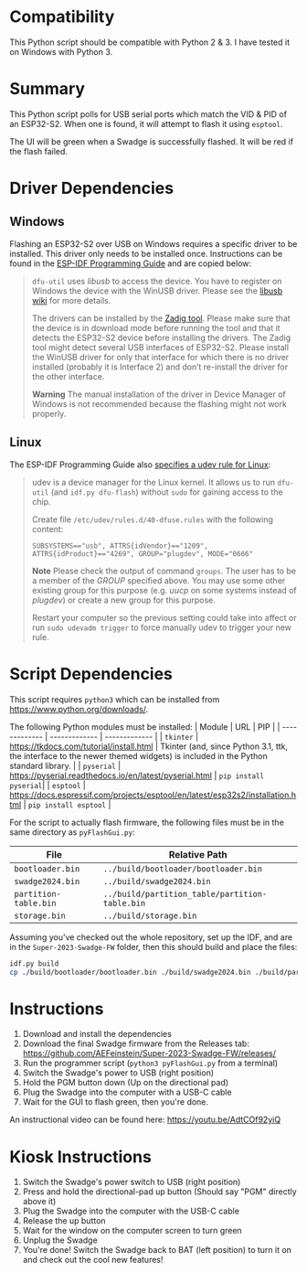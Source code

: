 # Compatibility

This Python script should be compatible with Python 2 & 3. I have tested it on Windows with Python 3.

# Summary

This Python script polls for USB serial ports which match the VID & PID of an ESP32-S2. When one is found, it will attempt to flash it using `esptool`.

The UI will be green when a Swadge is successfully flashed. It will be red if the flash failed.

# Driver Dependencies

## Windows

Flashing an ESP32-S2 over USB on Windows requires a specific driver to be installed. This driver only needs to be installed once. Instructions can be found in the [ESP-IDF Programming Guide](https://docs.espressif.com/projects/esp-idf/en/v4.4.3/esp32s2/api-guides/dfu.html#usb-drivers-windows-only) and are copied below:

> `dfu-util` uses _libusb_ to access the device. You have to register on Windows the device with the WinUSB driver. Please see the [libusb wiki](https://github.com/libusb/libusb/wiki/Windows#How_to_use_libusb_on_Windows) for more details.
>
> The drivers can be installed by the [Zadig tool](https://zadig.akeo.ie/). Please make sure that the device is in download mode before running the tool and that it detects the ESP32-S2 device before installing the drivers. The Zadig tool might detect several USB interfaces of ESP32-S2. Please install the WinUSB driver for only that interface for which there is no driver installed (probably it is Interface 2) and don’t re-install the driver for the other interface.
>
> **Warning**
> The manual installation of the driver in Device Manager of Windows is not recommended because the flashing might not work properly.

## Linux

The ESP-IDF Programming Guide also [specifies a udev rule for Linux](https://docs.espressif.com/projects/esp-idf/en/v4.4.3/esp32s2/api-guides/dfu.html#udev-rule-linux-only):

> udev is a device manager for the Linux kernel. It allows us to run `dfu-util` (and `idf.py dfu-flash`) without `sudo` for gaining access to the chip.
> 
> Create file `/etc/udev/rules.d/40-dfuse.rules` with the following content:
> 
>
> ```
> SUBSYSTEMS=="usb", ATTRS{idVendor}=="1209", ATTRS{idProduct}=="4269", GROUP="plugdev", MODE="0666"
> ```
> **Note** Please check the output of command `groups`. The user has to be a member of the _GROUP_ specified above. You may use some other existing group for this purpose (e.g. _uucp_ on some systems instead of _plugdev_) or create a new group for this purpose.
> 
> Restart your computer so the previous setting could take into affect or run `sudo udevadm trigger` to force manually udev to trigger your new rule.

# Script Dependencies

This script requires ``python3`` which can be installed from https://www.python.org/downloads/.

The following Python modules must be installed:
| Module | URL | PIP |
| ------------- | ------------- | ------------- |
| ``tkinter`` | https://tkdocs.com/tutorial/install.html | Tkinter (and, since Python 3.1, ttk, the interface to the newer themed widgets) is included in the Python standard library. | 
| ``pyserial`` | https://pyserial.readthedocs.io/en/latest/pyserial.html | ```pip install pyserial```| 
| ``esptool`` | https://docs.espressif.com/projects/esptool/en/latest/esp32s2/installation.html | ```pip install esptool``` |

For the script to actually flash firmware, the following files must be in the same directory as ``pyFlashGui.py``:

| File | Relative Path |
| ------------- | ------------- |
| ``bootloader.bin`` | ``../build/bootloader/bootloader.bin`` |
| ``swadge2024.bin`` | ``../build/swadge2024.bin`` |
| ``partition-table.bin`` | ``../build/partition_table/partition-table.bin`` |
| ``storage.bin`` | ``../build/storage.bin`` |

Assuming you've checked out the whole repository, set up the IDF, and are in the `Super-2023-Swadge-FW` folder, then this should build and place the files:

```bash
idf.py build
cp ./build/bootloader/bootloader.bin ./build/swadge2024.bin ./build/partition_table/partition-table.bin ./build/storage.bin ./pyFlashGui/
```

# Instructions

1. Download and install the dependencies
1. Download the final Swadge firmware from the Releases tab: https://github.com/AEFeinstein/Super-2023-Swadge-FW/releases/
1. Run the programmer script (``python3 pyFlashGui.py`` from a terminal)
1. Switch the Swadge's power to USB (right position)
1. Hold the PGM button down (Up on the directional pad)
1. Plug the Swadge into the computer with a USB-C cable
1. Wait for the GUI to flash green, then you're done.

An instructional video can be found here: https://youtu.be/AdtCOf92yiQ

# Kiosk Instructions

1. Switch the Swadge's power switch to USB (right position)
1. Press and hold the directional-pad up button (Should say "PGM" directly above it)
1. Plug the Swadge into the computer with the USB-C cable
1. Release the up button
1. Wait for the window on the computer screen to turn green
1. Unplug the Swadge
1. You're done! Switch the Swadge back to BAT (left position) to turn it on and check out the cool new features!
